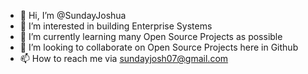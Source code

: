 - 👋 Hi, I’m @SundayJoshua
- 👀 I’m interested in building Enterprise Systems 
- 🌱 I’m currently learning many Open Source Projects as possible
- 💞️ I’m looking to collaborate on Open Source Projects here in Github
- 📫 How to reach me via sundayjosh07@gmail.com 

<!---
SundayJoshua/SundayJoshua is a ✨ special ✨ repository because its `README.md` (this file) appears on your GitHub profile.
You can click the Preview link to take a look at your changes.
--->
